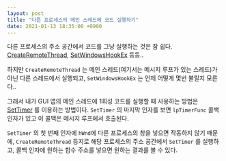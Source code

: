 ```yaml
---
layout: post
title: "다른 프로세스의 메인 스레드에 코드 실행하기"
date: 2021-01-13 18:35:00 +0900
---
```


다른 프로세스의 주소 공간에서 코드를 그냥 실행하는 것은 참 쉽다. [CreateRemoteThread](https://docs.microsoft.com/en-us/windows/win32/api/processthreadsapi/nf-processthreadsapi-createremotethread), [SetWindowsHookEx](https://docs.microsoft.com/en-us/windows/win32/api/winuser/nf-winuser-setwindowshookexw) 등등..

하지만 `CreateRemoteThread` 는 메인 스레드(여기서는 메시지 루프가 있는 스레드)가 아닌 다른 스레드에서 실행되고, `SetWindowsHookEx` 는 언제 어떻게 몇번 불릴지 모른다..

그래서 내가 GUI 앱의 메인 스레드에 1회성 코드를 실행할 때 사용하는 방법은 [SetTimer](https://docs.microsoft.com/en-us/windows/win32/api/winuser/nf-winuser-settimer) 를 이용하는 방법이다. `SetTimer` 의 마지막 인자를 보면 `lpTimerFunc` 콜백 인자가 있고 이 콜백은 메시지 루프에서 호출된다.

`SetTimer` 의 첫 번째 인자에 `hWnd`에 다른 프로세스의 창을 넣으면 작동하지 않기 때문에, `CreateRemoteThread` 등지로 해당 프로세스의 주소 공간에서 `SetTimer` 를 실행하고, 콜백 인자에 원하는 함수 주소를 넣으면 원하는 결과를 볼 수 있다.